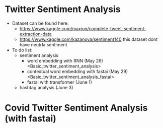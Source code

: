 # Twitter Sentiment Analysis
- Dataset can be found here: 
  - https://www.kaggle.com/maxjon/complete-tweet-sentiment-extraction-data
  - https://www.kaggle.com/kazanova/sentiment140 this dataset dont have neutrla sentiment
- To do list:
  - sentiment analysis
    - word embedding with RNN (May 26) <Basic_twitter_sentiment_analysis>
    - contextual word embedding with fastai (May 29) <Basic_twitter_sentiment_analysis_fastai>
    - fastai with transformer (June 1)
  - hashtag analysis (June 3)

# Covid Twitter Sentiment Analysis (with fastai)
